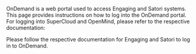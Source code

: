 OnDemand is a web portal used to access Engaging and Satori systems. This page provides instructions on how to log into the OnDemand portal. For logging into SuperCloud and OpenMind, please refer to the respective documentation:  

Please follow the respective documentation for Engaging and Satori to log in to OnDemand.

